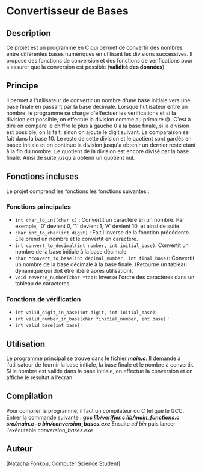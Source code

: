 # Convertisseur de Bases

## Description

Ce projet est un programme en C qui permet de convertir des nombres entre différentes bases numériques en utilisant les divisions successives. Il propose des fonctions de conversion et des fonctions de verifications pour s'assurer que la conversion est possible (**validité des données**)

## Principe
Il permet à l'utilisateur de convertir un nombre d'une base initiale vers une base finale en passant par la base décimale. Lorsque l'utlisateur entre un nombre, le programme se charge d'effectuer les verifications et si la division est possible, on effectue la division comme au primaire 😅. C'est à dire on compare le chiffre le plus à gauche 0 à la base finale, si la division est possible, on la fait; sinon on ajoute le digit suivant. La comparaison se fait dans la base 10. Le reste de cette division et le quotient sont gardés en basee initiale et on continue la division jusqu'a obtenir un dernier reste etant à la fin du nombre. Le quotient de la division est encore divisé par la base finale. Ainsi de suite jusqu'a obtenir un quotient nul.
## Fonctions incluses

Le projet comprend les fonctions les fonctions suivantes :

### Fonctions principales

- `int char_to_int(char c)` :  Convertit un caractère en un nombre. Par exemple, '0' devient 0, '1' devient 1, 'A' devient 10, et ainsi de suite.
- `char int_to_char(int digit)` : Fait l'inverse de la fonction précédente. Elle prend un nombre et le convertit en caractère.
- `int convert_to_decimal(int number, int initial_base)`: Convertit un nombre de la base initiale à la base décimale
- `char *convert_to_base(int decimal_number, int final_base)`: Convertit un nombre de la base décimale à la base finale. (Retourne un tableau dynamique qui doit être libéré après utilisation).
- `void reverse_number(char *tab)`: Inverse l'ordre des caractères dans un tableau de caractères.
### Fonctions de vérification

- `int valid_digit_in_base(int digit, int initial_base)`: 
- `int valid_number_in_base(char *initial_number, int base)` :
- `int valid_base(int base)` :

## Utilisation
Le programme principal se trouve dans le fichier _**main.c**_. Il demande à l'utilisateur de fournir la base initiale, la base finale et le nombre à convertir. Si le nombre est valide dans la base initiale, on effectue la conversion et on affiche le resultat à l'ecran.

## Compilation
Pour compiler le programme, il faut un compilateur du C tel que le GCC. Entrer la commande suivante : _**gcc lib/verifier.c lib/main_functions.c src/main.c -o bin/conversion_bases.exe**_ Ensuite _cd bin_ puis lancer l'exécutable _conversion_bases.exe_

## Auteur
[Natacha Fonkou, Computer Science Student]